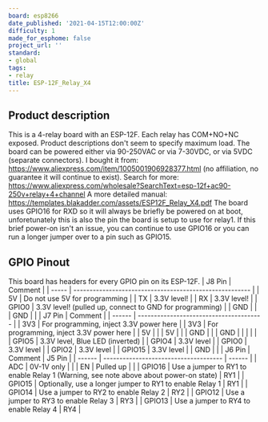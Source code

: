 ```yaml
---
board: esp8266
date_published: '2021-04-15T12:00:00Z'
difficulty: 1
made_for_esphome: false
project_url: ''
standard:
- global
tags:
- relay
title: ESP-12F_Relay_X4
---
```


## Product description

This is a 4-relay board with an ESP-12F.
Each relay has COM+NO+NC exposed. Product descriptions don't seem to specify maximum load.
The board can be powered either via 90-250VAC or via 7-30VDC, or via 5VDC (separate connectors).
I bought it from: https://www.aliexpress.com/item/1005001906928377.html (no affiliation, no guarantee it will continue to exist).
Search for more: https://www.aliexpress.com/wholesale?SearchText=esp-12f+ac90-250v+relay+4+channel
A more detailed manual: https://templates.blakadder.com/assets/ESP12F_Relay_X4.pdf
The board uses GPIO16 for RXD so it will always be briefly be powered on at boot, unforetunately this is also the pin the board is setup to use for relay1. If this brief power-on isn't an issue, you can continue to use GPIO16 or you can run a longer jumper over to a pin such as GPIO15.

## GPIO Pinout

This board has headers for every GPIO pin on its ESP-12F.
| J8 Pin | Comment                                                 |
| ----- | ------------------------------------------------------- |
| 5V    | Do not use 5V for programming                           |
| TX    | 3.3V level!                                             |
| RX    | 3.3V level!                                             |
| GPIO0 | 3.3V level! (pulled up, connect to GND for programming) |
| GND   |                                                         |
| GND   |                                                         |
| J7 Pin | Comment                                 |
| ------ | --------------------------------------- |
| 3V3    | For programming, inject 3.3V power here |
| 3V3    | For programming, inject 3.3V power here |
| 5V     |                                         |
| 5V     |                                         |
| GND    |                                         |
| GND    |                                         |
|        |                                         |
| GPIO5  | 3.3V level, Blue LED (inverted)         |
| GPIO4  | 3.3V level                              |
| GPIO0  | 3.3V level                              |
| GPIO2  | 3.3V level                              |
| GPIO15 | 3.3V level                              |
| GND    |                                         |
| J6 Pin | Comment                               | J5 Pin |
| ------ | ------------------------------------- | ------ |
| ADC    | 0V-1V only                            | |
| EN     | Pulled up                             | |
| GPIO16 | Use a jumper to RY1 to enable Relay 1 (Warning, see note above about power-on state) | RY1 |
| GPIO15 | Optionally, use a longer jumper to RY1 to enable Relay 1 | RY1 |
| GPIO14 | Use a jumper to RY2 to enable Relay 2 | RY2 |
| GPIO12 | Use a jumper to RY3 to enable Relay 3 | RY3 |
| GPIO13 | Use a jumper to RY4 to enable Relay 4 | RY4 |
